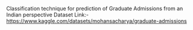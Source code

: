 Classification technique for prediction of Graduate Admissions from an Indian perspective
Dataset Link:- https://www.kaggle.com/datasets/mohansacharya/graduate-admissions
